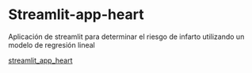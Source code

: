 # Streamlit-app-heart
Aplicación de streamlit para determinar el riesgo de infarto utilizando un modelo de regresión lineal

[streamlit_app_heart](https://smarcam-streamlit-app-heart-srcstreamlit-app-cnyrd0.streamlit.app/)
